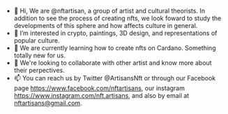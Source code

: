 - 👋 Hi, We are @nftartisan, a group of artist and cultural theorists. In addition to see the process of creating nfts, we look foward to study the developments of this sphere and how affects culture in general.
- 👀 I’m interested in crypto, paintings, 3D design, and representations of popular culture.
- 🌱 We are currently learning how to create nfts on Cardano. Something totally new for us.
- 💞️ We're looking to collaborate with other artist and know more about their perpectives.
- 📫 You can reach us by Twitter @ArtisansNft or through our Facebook page https://www.facebook.com/nftartisans, our instagram https://www.instagram.com/nft.artisans, and also by email at nftartisans@gmail.com.

<!---
nftartisan/nftartisan is a ✨ special ✨ repository because its `README.md` (this file) appears on your GitHub profile.
You can click the Preview link to take a look at your changes.
--->
